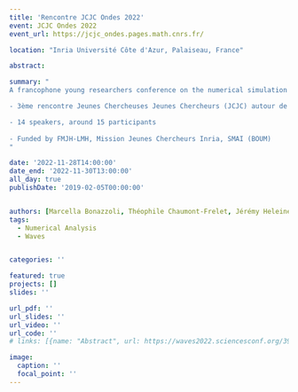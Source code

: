 ```yaml
---
title: 'Rencontre JCJC Ondes 2022'
event: JCJC Ondes 2022
event_url: https://jcjc_ondes.pages.math.cnrs.fr/

location: "Inria Université Côte d'Azur, Palaiseau, France"

abstract:  

summary: "
A francophone young researchers conference on the numerical simulation of wave propagation ([website](https://jcjc_ondes.pages.math.cnrs.fr/)). 

- 3ème rencontre Jeunes Chercheuses Jeunes Chercheurs (JCJC) autour de la simulation numérique de la propagation d'onde

- 14 speakers, around 15 participants
  
- Funded by FMJH-LMH, Mission Jeunes Chercheurs Inria, SMAI (BOUM)
"

date: '2022-11-28T14:00:00'
date_end: '2022-11-30T13:00:00'
all_day: true
publishDate: '2019-02-05T00:00:00'


authors: [Marcella Bonazzoli, Théophile Chaumont-Frelet, Jérémy Heleine, admin]
tags:
  - Numerical Analysis
  - Waves


categories: ''

featured: true
projects: []
slides: ''

url_pdf: ''
url_slides: ''
url_video: ''
url_code: ''
# links: [{name: "Abstract", url: https://waves2022.sciencesconf.org/391912/document}]

image:
  caption: ''
  focal_point: ''
---
```

